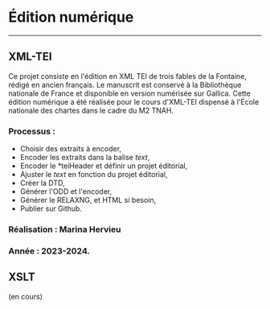 # Édition numérique
---

## XML-TEI 
Ce projet consiste en l'édition en XML TEI de trois fables de la Fontaine, rédigé en ancien français. Le manuscrit est conservé à la Bibliothèque nationale de France et disponible en version numérisée sur Gallica. Cette édition numérique a été réalisée pour le cours d'XML-TEI dispensé à l'École nationale des chartes dans le cadre du M2 TNAH.

### Processus : 
- Choisir des extraits à encoder,
- Encoder les extraits dans la balise *text*,
- Encoder le *teiHeader et définir un projet éditorial,
- Ajuster le *text* en fonction du projet éditorial,
- Créer la DTD,
- Générer l'ODD et l'encoder,
- Générer le RELAXNG, et HTML si besoin,
- Publier sur Github.

### Réalisation : Marina Hervieu 

### Année : 2023-2024.

## XSLT 
(en cours)

